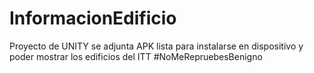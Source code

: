 # InformacionEdificio
Proyecto de UNITY 
se adjunta APK lista para instalarse en dispositivo y poder mostrar los edificios del ITT
#NoMeRepruebesBenigno
